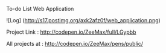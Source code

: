 
To-do List Web Application

![Log] (http://s17.postimg.org/axk2afz0f/web_application.png)


Project Link : http://codepen.io/ZeeMax/full/LGypbb

All projects at : http://codepen.io/ZeeMax/pens/public/
 
